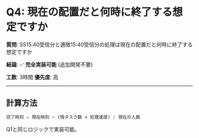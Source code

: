 # Q4: 現在の配置だと何時に終了する想定ですか

**質問**: SS15:40受信分と適徴15:40受信分の処理は現在の配置だと何時に終了する想定ですか

**結論**: ✅ **完全実装可能** (追加開発不要)

**工数**: 3時間
**優先度**: 高

---

## 計算方法

```python
完了時刻 = 現在時刻 + (残タスク数 × 処理速度) / 現在の人数
```

Q1と同じロジックで実装可能。
